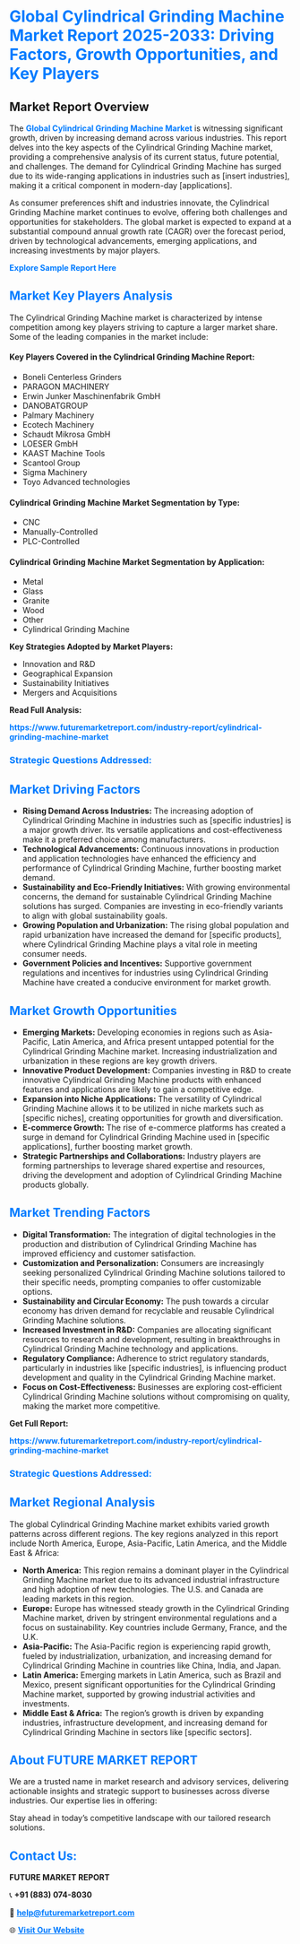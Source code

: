 <h1 style="color: #007BFF;">Global Cylindrical Grinding Machine Market Report 2025-2033: Driving Factors, Growth Opportunities, and Key Players</h1>

<section id="overview">
<h2>Market Report Overview</h2>
<p>The <a href="https://www.futuremarketreport.com/industry-report/cylindrical-grinding-machine-market" style="color: #007BFF; text-decoration: none;"><strong>Global Cylindrical Grinding Machine Market</strong></a> is witnessing significant growth, driven by increasing demand across various industries. This report delves into the key aspects of the Cylindrical Grinding Machine market, providing a comprehensive analysis of its current status, future potential, and challenges. The demand for Cylindrical Grinding Machine has surged due to its wide-ranging applications in industries such as [insert industries], making it a critical component in modern-day [applications].</p>
<p>As consumer preferences shift and industries innovate, the Cylindrical Grinding Machine market continues to evolve, offering both challenges and opportunities for stakeholders. The global market is expected to expand at a substantial compound annual growth rate (CAGR) over the forecast period, driven by technological advancements, emerging applications, and increasing investments by major players.</p>
</section>

<section id="overview">
<p><a href="https://www.futuremarketreport.com/request-sample/reportId=128770" style="color: #007BFF; text-decoration: none;"><strong>Explore Sample Report Here</strong></a></p>
</section>

<section id="key-players">
<h2 style="color: #007BFF;">Market Key Players Analysis</h2>
<p>The Cylindrical Grinding Machine market is characterized by intense competition among key players striving to capture a larger market share. Some of the leading companies in the market include:</p>
<h4>Key Players Covered in the Cylindrical Grinding Machine Report:</h4>
<ul><li>Boneli Centerless Grinders</li><li>PARAGON MACHINERY</li><li>Erwin Junker Maschinenfabrik GmbH</li><li>DANOBATGROUP</li><li>Palmary Machinery</li><li>Ecotech Machinery</li><li>Schaudt Mikrosa GmbH</li><li>LOESER GmbH</li><li>KAAST Machine Tools</li><li>Scantool Group</li><li>Sigma Machinery</li><li>Toyo Advanced technologies</li></ul>
<h4>Cylindrical Grinding Machine Market Segmentation by Type:</h4>
<ul><li>CNC</li><li>Manually-Controlled</li><li>PLC-Controlled</li></ul>

<h4>Cylindrical Grinding Machine Market Segmentation by Application:</h4>
<ul><li>Metal</li><li>Glass</li><li>Granite</li><li>Wood</li><li>Other</li><li>Cylindrical Grinding Machine</li></ul>
<p><strong>Key Strategies Adopted by Market Players:</strong></p>
<ul>
<li>Innovation and R&D</li>
<li>Geographical Expansion</li>
<li>Sustainability Initiatives</li>
<li>Mergers and Acquisitions</li>
</ul>
</section>

<section>
<p><strong>Read Full Analysis: </strong></p><a href="https://www.futuremarketreport.com/industry-report/cylindrical-grinding-machine-market" style="color: #007BFF; text-decoration: none;"><strong>https://www.futuremarketreport.com/industry-report/cylindrical-grinding-machine-market</strong></a>
<h3 style="color: #007BFF;">Strategic Questions Addressed:</h3>
</section>

<section id="driving-factors">
<h2 style="color: #007BFF;">Market Driving Factors</h2>
<ul>
<li><strong>Rising Demand Across Industries:</strong> The increasing adoption of Cylindrical Grinding Machine in industries such as [specific industries] is a major growth driver. Its versatile applications and cost-effectiveness make it a preferred choice among manufacturers.</li>
<li><strong>Technological Advancements:</strong> Continuous innovations in production and application technologies have enhanced the efficiency and performance of Cylindrical Grinding Machine, further boosting market demand.</li>
<li><strong>Sustainability and Eco-Friendly Initiatives:</strong> With growing environmental concerns, the demand for sustainable Cylindrical Grinding Machine solutions has surged. Companies are investing in eco-friendly variants to align with global sustainability goals.</li>
<li><strong>Growing Population and Urbanization:</strong> The rising global population and rapid urbanization have increased the demand for [specific products], where Cylindrical Grinding Machine plays a vital role in meeting consumer needs.</li>
<li><strong>Government Policies and Incentives:</strong> Supportive government regulations and incentives for industries using Cylindrical Grinding Machine have created a conducive environment for market growth.</li>
</ul>
</section>

<section id="growth-opportunities">
<h2 style="color: #007BFF;">Market Growth Opportunities</h2>
<ul>
<li><strong>Emerging Markets:</strong> Developing economies in regions such as Asia-Pacific, Latin America, and Africa present untapped potential for the Cylindrical Grinding Machine market. Increasing industrialization and urbanization in these regions are key growth drivers.</li>
<li><strong>Innovative Product Development:</strong> Companies investing in R&D to create innovative Cylindrical Grinding Machine products with enhanced features and applications are likely to gain a competitive edge.</li>
<li><strong>Expansion into Niche Applications:</strong> The versatility of Cylindrical Grinding Machine allows it to be utilized in niche markets such as [specific niches], creating opportunities for growth and diversification.</li>
<li><strong>E-commerce Growth:</strong> The rise of e-commerce platforms has created a surge in demand for Cylindrical Grinding Machine used in [specific applications], further boosting market growth.</li>
<li><strong>Strategic Partnerships and Collaborations:</strong> Industry players are forming partnerships to leverage shared expertise and resources, driving the development and adoption of Cylindrical Grinding Machine products globally.</li>
</ul>
</section>

<section id="trending-factors">
<h2 style="color: #007BFF;">Market Trending Factors</h2>
<ul>
<li><strong>Digital Transformation:</strong> The integration of digital technologies in the production and distribution of Cylindrical Grinding Machine has improved efficiency and customer satisfaction.</li>
<li><strong>Customization and Personalization:</strong> Consumers are increasingly seeking personalized Cylindrical Grinding Machine solutions tailored to their specific needs, prompting companies to offer customizable options.</li>
<li><strong>Sustainability and Circular Economy:</strong> The push towards a circular economy has driven demand for recyclable and reusable Cylindrical Grinding Machine solutions.</li>
<li><strong>Increased Investment in R&D:</strong> Companies are allocating significant resources to research and development, resulting in breakthroughs in Cylindrical Grinding Machine technology and applications.</li>
<li><strong>Regulatory Compliance:</strong> Adherence to strict regulatory standards, particularly in industries like [specific industries], is influencing product development and quality in the Cylindrical Grinding Machine market.</li>
<li><strong>Focus on Cost-Effectiveness:</strong> Businesses are exploring cost-efficient Cylindrical Grinding Machine solutions without compromising on quality, making the market more competitive.</li>
</ul>
</section>

<section>
<p><strong>Get Full Report: </strong></p><a href="https://www.futuremarketreport.com/industry-report/cylindrical-grinding-machine-market" style="color: #007BFF; text-decoration: none;"><strong>https://www.futuremarketreport.com/industry-report/cylindrical-grinding-machine-market</strong></a>
<h3 style="color: #007BFF;">Strategic Questions Addressed:</h3>
</section>


<section id="regional-analysis">
<h2 style="color: #007BFF;">Market Regional Analysis</h2>
<p>The global Cylindrical Grinding Machine market exhibits varied growth patterns across different regions. The key regions analyzed in this report include North America, Europe, Asia-Pacific, Latin America, and the Middle East & Africa:</p>
<ul>
<li><strong>North America:</strong> This region remains a dominant player in the Cylindrical Grinding Machine market due to its advanced industrial infrastructure and high adoption of new technologies. The U.S. and Canada are leading markets in this region.</li>
<li><strong>Europe:</strong> Europe has witnessed steady growth in the Cylindrical Grinding Machine market, driven by stringent environmental regulations and a focus on sustainability. Key countries include Germany, France, and the U.K.</li>
<li><strong>Asia-Pacific:</strong> The Asia-Pacific region is experiencing rapid growth, fueled by industrialization, urbanization, and increasing demand for Cylindrical Grinding Machine in countries like China, India, and Japan.</li>
<li><strong>Latin America:</strong> Emerging markets in Latin America, such as Brazil and Mexico, present significant opportunities for the Cylindrical Grinding Machine market, supported by growing industrial activities and investments.</li>
<li><strong>Middle East & Africa:</strong> The region’s growth is driven by expanding industries, infrastructure development, and increasing demand for Cylindrical Grinding Machine in sectors like [specific sectors].</li>
</ul>
</section>

<footer>
<h2 style="color: #007BFF;">About FUTURE MARKET REPORT</h2>
<p>We are a trusted name in market research and advisory services, delivering actionable insights and strategic support to businesses across diverse industries. Our expertise lies in offering:</p>

<p>Stay ahead in today’s competitive landscape with our tailored research solutions.</p>

<h2 style="color: #007BFF;">Contact Us:</h2>
<p><strong>FUTURE MARKET REPORT</strong></p>
<p>📞 <strong>+91 (883) 074-8030</strong></p>
<p>📧 <strong><a href="mailto:help@futuremarketreport.com" style="color: #007BFF;">help@futuremarketreport.com</a></strong></p>
<p>🌐 <strong><a href="https://www.futuremarketreport.com/" style="color: #007BFF;">Visit Our Website</a></strong></p>
</footer>